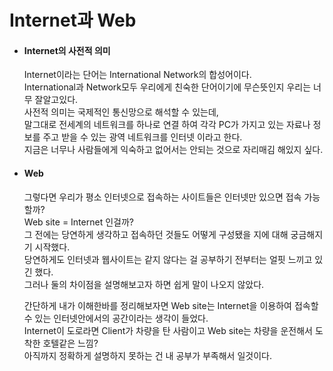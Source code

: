 # Internet과 Web
  
 * #### Internet의 사전적 의미

    Internet이라는 단어는 International Network의 합성어이다.  
    International과 Network모두 우리에게 친숙한 단어이기에 무슨뜻인지 우리는 너무 잘알고있다.  
    사전적 의미는 국제적인 통신망으로 해석할 수 있는데,  
    말그대로 전세계의 네트워크를 하나로 연결 하여 각각 PC가 가지고 있는 자료나 정보를 주고 받을 수 있는 광역 네트워크를 인터넷 이라고 한다.  
    지금은 너무나 사람들에게 익숙하고 없어서는 안되는 것으로 자리매김 해있지 싶다.  
 
 * #### Web
      
    그렇다면 우리가 평소 인터넷으로 접속하는 사이트들은 인터넷만 있으면 접속 가능할까?  
    Web site = Internet 인걸까?  
    그 전에는 당연하게 생각하고 접속하던 것들도 어떻게 구성됐을 지에 대해 궁금해지기 시작했다.  
    당연하게도 인터넷과 웹사이트는 같지 않다는 걸 공부하기 전부터는 얼핏 느끼고 있긴 했다.  
    그러나 둘의 차이점을 설명해보고자 하면 쉽게 말이 나오지 않았다.  
      
    간단하게 내가 이해한바를 정리해보자면 Web site는 Internet을 이용하여 접속할 수 있는 인터넷안에서의 공간이라는 생각이 들었다.  
    Internet이 도로라면 Client가 차량을 탄 사람이고 Web site는 차량을 운전해서 도착한 호텔같은 느낌?  
    아직까지 정확하게 설명하지 못하는 건 내 공부가 부족해서 일것이다.  
    
